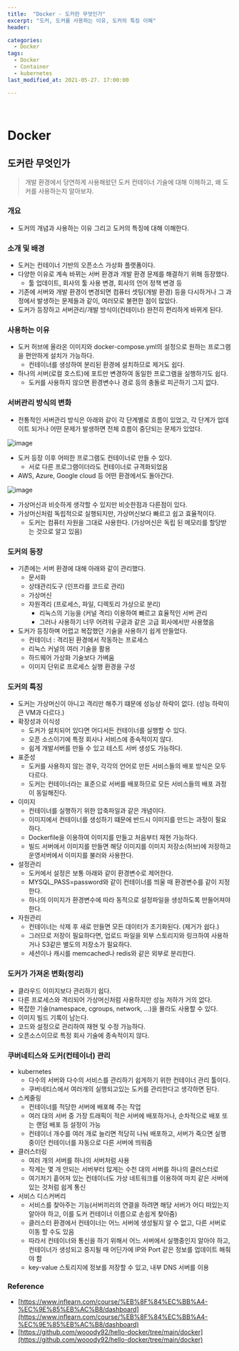 ```yaml
---
title:  "Docker - 도커란 무엇인가"
excerpt: "도커, 도커를 사용하는 이유, 도커의 특징 이해"
header:

categories:
  - Docker
tags:
  - Docker
  - Container
  - kubernetes
last_modified_at: 2021-05-27. 17:00:00

---
```


<br>

# Docker

## 도커란 무엇인가

> 개발 환경에서 당연하게 사용해왔던 도커 컨테이너 기술에 대해 이해하고, 왜 도커를 사용하는지 알아보자.

### 개요

- 도커의 개념과 사용하는 이유 그리고 도커의 특징에 대해 이해한다.



### 소개 및 배경

- 도커는 컨테이너 기반의 오픈소스 가상화 플랫폼이다.
- 다양한 이유로 계속 바뀌는 서버 환경과 개발 환경 문제를 해결하기 위해 등장했다.
  - 툴 업데이트, 회사의 툴 사용 변경, 회사의 언어 정책 변경 등
- 기존에 서버와 개발 환경이 변경되면 컴퓨터 셋팅(개발 환경) 등을 다시하거나 그 과정에서 발생하는 문제들과 같이, 여러모로 불편한 점이 많았다.
- 도커가 등장하고 서버관리/개발 방식이(컨테이너) 완전히 편리하게 바뀌게 된다.



### 사용하는 이유

- 도커 허브에 올라온 이미지와 docker-compose.yml의 설정으로 원하는 프로그램을 편안하게 설치가 가능하다.
  - 컨테이너를 생성하여 분리된 환경에 설치하므로 제거도 쉽다.
- 하나의 서버(로컬 호스트)에 포트만 변경하여 동일한 프로그램을 실행하기도 쉽다.
  - 도커를 사용하지 않으면 환경변수나 경로 등의 충돌로 피곤하기 그지 없다.



### 서버관리 방식의 변화

- 전통적인 서버관리 방식은 아래와 같이 각 단계별로 흐름이 있었고, 각 단계가 업데이트 되거나 어떤 문제가 발생하면 전체 흐름이 중단되는 문제가 있었다.

![image](https://user-images.githubusercontent.com/58318041/119786914-a2189e80-bf0b-11eb-9902-527524105228.png)

- 도커 등장 이후 어떠한 프로그램도 컨테이너로 만들 수 있다.
  - 서로 다른 프로그램이더라도 컨테이너로 규격화되었음
- AWS, Azure, Google cloud 등 어떤 환경에서도 돌아간다.

![image](https://user-images.githubusercontent.com/58318041/119786995-b52b6e80-bf0b-11eb-8eec-1fa40e54f020.png)

- 가상머신과 비슷하게 생각할 수 있지만 비슷한점과 다른점이 있다.
- 가상머신처럼 독립적으로 실행되지만, 가상머신보다 빠르고 쉽고 효율적이다.
  - 도커는 컴퓨터 자원을 그대로 사용한다. (가상머신은 독립 된 메모리를 할당받는 것으로 알고 있음)



### 도커의 등장

- 기존에는 서버 환경에 대해 아래와 같이 관리했다.
  - 문서화
  - 상태관리도구 (인프라를 코드로 관리)
  - 가상머신
  - 자원격리 (프로세스, 파일, 디렉토리 가상으로 분리)
    - 리눅스의 기능을 (커널 격리) 이용하여 빠르고 효율적인 서버 관리
    - 그러나 사용하기 너무 어려워 구글과 같은 고급 회사에서만 사용했음
- 도커가 등징하며 어렵고 복잡했던 기술을 사용하기 쉽게 만들었다.
  - 컨테이너 : 격리된 환경에서 작동하는 프로세스
  - 리눅스 커널의 여러 기술을 활용
  - 하드웨어 가상화 기술보다 가벼움
  - 이미지 단위로 프로세스 실행 환경을 구성



### 도커의 특징

- 도커는 가상머신이 아니고 격리만 해주기 떄문에 성능상 하락이 없다. (성능 하락이 큰 VM과 다르다.)
- 확장성과 이식성
  - 도커가 설치되어 있다면 어디서든 컨테이너를 실행할 수 있다.
  - 오픈 소스이기에 특정 회사나 서비스에 종속적이지 않다.
  - 쉽게 개발서버를 만들 수 있고 테스트 서버 생성도 가능하다.
- 표준성
  - 도커를 사용하지 않는 경우, 각각의 언어로 만든 서비스들의 배포 방식은 모두 다르다.
  - 도커는 컨테이너라는 표준으로 서버를 배포하므로 모든 서비스들의 배포 과정이 동일해진다.
- 이미지
  - 컨테이너를 실행하기 위한 압축파일과 같은 개념이다.
  - 이미지에서 컨테이너를 생성하기 떄문에 반드시 이미지를 만드는 과정이 필요하다.
  - Dockerfile을 이용하여 이미지를 만들고 처음부터 재현 가능하다.
  - 빌드 서버에서 이미지를 만들면 해당 이미지를 이미지 저장소(허브)에 저장하고 운영서버에서 이미지를 불러와 사용한다.
- 설정관리
  - 도커에서 설정은 보통 아래와 같이 환경변수로 제어한다.
  - MYSQL_PASS=password와 같이 컨테이너를 띄울 때 환경변수를 같이 지정한다.
  - 하나의 이미지가 환경변수에 따라 동적으로 설정파일을 생성하도록 만들어져야한다.
- 자원관리
  - 컨테이너는 삭제 후 새로 만들면 모든 데이터가 초기화된다. (제거가 쉽다.)
  - 그러므로 저장이 필요하다면, 업로드 파일을 외부 스토리지와 링크하여 사용하거나 S3같은 별도의 저장소가 필요하다.
  - 세션이나 캐시를 memcached나 redis와 같은 외부로 분리한다.



### 도커가 가져온 변화(정리)

- 클라우드 이미지보다 관리하기 쉽다.
- 다른 프로세스와 격리되어 가상머신처럼 사용하지만 성능 저하가 거의 없다.
- 복잡한 기술(namespace, cgroups, network, ...)을 몰라도 사용할 수 있다.
- 이미지 빌드 기록이 남는다.
- 코드와 설정으로 관리하여 재현 및 수정 가능하다.
- 오픈소스이므로 특정 회사 기술에 종속적이지 않다.



### 쿠버네티스와 도커(컨테이너) 관리

- kubernetes
  - 다수의 서버와 다수의 서비스를 관리하기 쉽게하기 위한 컨테이너 관리 툴이다.
  - 쿠버네티스에서 여러개의 실행되고있는 도커를 관리한다고 생각하면 된다.
- 스케줄링
  - 컨테이너를 적당한 서버에 배포해 주는 작업
  - 여러 대의 서버 중 가장 트래픽이 적은 서버에 배포하거나, 순차적으로 배포 또는 랜덤 배포 등 설정이 가능
  - 컨테이너 개수를 여러 개로 늘리면 적당히 나눠 배포하고, 서버가 죽으면 실행 중이던 컨테이너를 자동으로 다른 서버에 띄워줌
- 클러스터링
  - 여러 개의 서버를 하나의 서버처럼 사용
  - 작게는 몇 개 안되는 서버부터 많게는 수천 대의 서버를 하나의 클러스터로
  - 여기저기 흩어져 있는 컨테이너도 가상 네트워크를 이용하여 마치 같은 서버에 있는 것처럼 쉽게 통신
- 서비스 디스커버리
  - 서비스를 찾아주는 기능(서버끼리의 연결을 하려면 해당 서버가 어디 떠있는지 알아야 하고, 이를 도커 컨테이너 이름으로 손쉽게 찾아줌)
  - 클러스터 환경에서 컨테이너는 어느 서버에 생성될지 알 수 없고, 다른 서버로 이동 할 수도 있음
  - 따라서 컨테이너와 통신을 하기 위해서 어느 서버에서 실행중인지 알아야 하고, 컨테이너가 생성되고 중지될 때 어딘가에 IP와 Port 같은 정보를 업데이트 해줘야 함
  - key-value 스토리지에 정보를 저장할 수 있고, 내부 DNS 서버를 이용



### Reference

- [https://www.inflearn.com/course/%EB%8F%84%EC%BB%A4-%EC%9E%85%EB%AC%B8/dashboard](https://www.inflearn.com/course/%EB%8F%84%EC%BB%A4-%EC%9E%85%EB%AC%B8/dashboard)
- [https://github.com/wooody92/hello-docker/tree/main/docker](https://github.com/wooody92/hello-docker/tree/main/docker)

